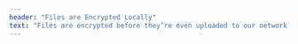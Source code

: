 ```yaml
---
header: "Files are Encrypted Locally"
text: "Files are encrypted before they’re even uploaded to our network, ensuring no one can access data without authorization – and this is just the beginning."
---
```

